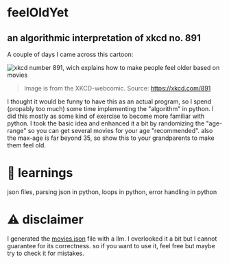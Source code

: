 # feelOldYet
## an algorithmic interpretation of xkcd no. 891

A couple of days I came across this cartoon:

![xkcd number 891, wich explains how to make people feel older based on movies](https://imgs.xkcd.com/comics/movie_ages.png)
> Image is from the XKCD-webcomic. Source: https://xkcd.com/891

I thought it would be funny to have this as an actual program, so I spend (propably too much) some time implementing the "algorithm" in python. I did this mostly as some kind of exercise to become more familiar with python. I took the basic idea and enhanced it a bit by randomizing the "age-range" so you can get several movies for your age "recommended". also the max-age is far beyond 35, so show this to your grandparents to make them feel old.

# 📒 learnings

json files, parsing json in python, loops in python, error handling in python

# ⚠️ disclaimer
I generated the [movies.json](movies.json) file with a llm. I overlooked it a bit but I cannot guarantee for its correctness. so if you want to use it, feel free but maybe try to check it for mistakes.
